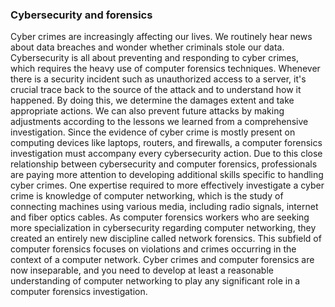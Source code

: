 ### **Cybersecurity and forensics**

Cyber crimes are increasingly affecting our lives. We routinely hear news about data breaches and wonder whether criminals stole our data. Cybersecurity is all about preventing and responding to cyber crimes, which requires the heavy use of computer forensics techniques. Whenever there is a security incident such as unauthorized access to a server, it's crucial trace back to the source of the attack and to understand how it happened. By doing this, we determine the damages extent and take appropriate actions. We can also prevent future attacks by making adjustments according to the lessons we learned from a comprehensive investigation. Since the evidence of cyber crime is mostly present on computing devices like laptops, routers, and firewalls, a computer forensics investigation must accompany every cybersecurity action. Due to this close relationship between cybersecurity and computer forensics, professionals are paying more attention to developing additional skills specific to handling cyber crimes. One expertise required to more effectively investigate a cyber crime is knowledge of computer networking, which is the study of connecting machines using various media, including radio signals, internet and fiber optics cables. As computer forensics workers who are seeking more specialization in cybersecurity regarding computer networking, they created an entirely new discipline called network forensics. This subfield of computer forensics focuses on violations and crimes occurring in the context of a computer network. Cyber crimes and computer forensics are now inseparable, and you need to develop at least a reasonable understanding of computer networking to play any significant role in a computer forensics investigation.
